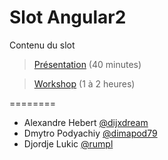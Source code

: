 Slot Angular2
========

Contenu du slot

> [Présentation](https://xebia-france.github.io/slot-angular2) (40 minutes)

> [Workshop](https://github.com/xebia-france/slot-angular2/blob/gh-pages/workshop/workshop.md) (1 à 2 heures)

========
- Alexandre Hebert [@dijxdream](https://twitter.com/dijxdream)
- Dmytro Podyachiy [@dimapod79](https://twitter.com/dimapod79)
- Djordje Lukic [@rumpl](https://twitter.com/rumpl)

